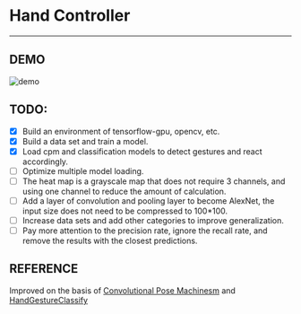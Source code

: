 ﻿# Hand Controller
---

## DEMO
![demo](./demo/demo.gif)

## TODO:
 - [x] Build an environment of tensorflow-gpu, opencv, etc.
 - [x] Build a data set and train a model.
 - [x] Load cpm and classification models to detect gestures and react accordingly.
 - [ ] Optimize multiple model loading.
 - [ ] The heat map is a grayscale map that does not require 3 channels, and using one channel to reduce the amount of calculation.
 - [ ] Add a layer of convolution and pooling layer to become AlexNet, the input size does not need to be compressed to 100*100.
 - [ ] Increase data sets and add other categories to improve generalization.
 - [ ] Pay more attention to the precision rate, ignore the recall rate, and remove the results with the closest predictions.

## REFERENCE
Improved on the basis of [Convolutional Pose Machinesm](https://github.com/ZheC/Realtime_Multi-Person_Pose_Estimation) and [HandGestureClassify](https://github.com/yyyerica/HandGestureClassify)




